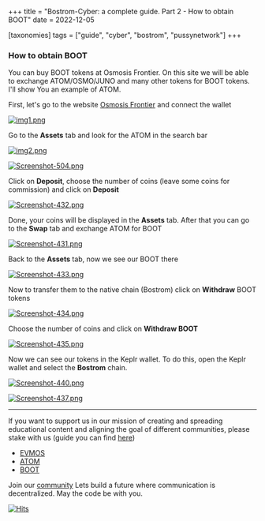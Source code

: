 +++
title = "Bostrom-Cyber: a complete guide. Part 2 - How to obtain BOOT"
date = 2022-12-05

[taxonomies]
tags = ["guide", "cyber", "bostrom", "pussynetwork"]
+++

### How to obtain BOOT

You can buy BOOT tokens at Osmosis Frontier. On this site we will be able to exchange ATOM/OSMO/JUNO and many other tokens for BOOT tokens. I'll show You an example of ATOM.

First, let's go to the website [Osmosis Frontier](https://frontier.osmosis.zone/) and connect the wallet

[![img1.png](https://i.postimg.cc/tC1FTgKF/img1.png)](https://postimg.cc/rKkDZqFp)

<!-- more -->

Go to the **Assets** tab and look for the ATOM in the search bar

[![img2.png](https://i.postimg.cc/CLWkfg0X/img2.png)](https://postimg.cc/4mQmrjmQ)

[![Screenshot-504.png](https://i.postimg.cc/y6M71Kwh/Screenshot-504.png)](https://postimg.cc/grHCsCcr)

Click on **Deposit**, choose the number of coins (leave some coins for commission) and click on **Deposit**

[![Screenshot-432.png](https://i.postimg.cc/8P4XyBBF/Screenshot-432.png)](https://postimg.cc/SJXGR9Pq)

Done, your coins will be displayed in the **Assets** tab. After that you can go to the **Swap** tab and exchange ATOM for BOOT

[![Screenshot-431.png](https://i.postimg.cc/nL4DkTBg/Screenshot-431.png)](https://postimg.cc/hJGv4LC1)

Back to the **Assets** tab, now we see our BOOT there

[![Screenshot-433.png](https://i.postimg.cc/WzkjGYJJ/Screenshot-433.png)](https://postimg.cc/vxbpMzhQ)

Now to transfer them to the native chain (Bostrom) click on **Withdraw** BOOT tokens

[![Screenshot-434.png](https://i.postimg.cc/tJk0N04J/Screenshot-434.png)](https://postimg.cc/dZhSJxdc)

Choose the number of coins and click on **Withdraw BOOT**

[![Screenshot-435.png](https://i.postimg.cc/fbmrv4Hs/Screenshot-435.png)](https://postimg.cc/NyGDgnqC)

Now we can see our tokens in the Keplr wallet. To do this, open the Keplr wallet and select the **Bostrom** chain.

[![Screenshot-440.png](https://i.postimg.cc/X7Bc5f1S/Screenshot-440.png)](https://postimg.cc/561CdCMn)

[![Screenshot-437.png](https://i.postimg.cc/HLYy6XzL/Screenshot-437.png)](https://postimg.cc/JsF0ny9w)

------------------------------------------------------------------------------------------------------------------------------------------------------------------
If you want to support us in our mission of creating and spreading educational content and aligning the goal of different communities, please stake with us (guide you can find [here](https://www.citizencosmos.space/staking)) 
- [EVMOS](https://wallet.keplr.app/chains/evmos?modal=validator&chain=evmos_9001-2&validator_address=evmosvaloper1mtwvpdd57gpkyejd566s24afr9zm5ryq8gwpvj) 
- [ATOM](https://wallet.keplr.app/chains/cosmos-hub?modal=validator&chain=cosmoshub-4&validator_address=cosmosvaloper1e859xaue4k2jzqw20cv6l7p3tmc378pc3k8g2u) 
- [BOOT](https://wallet.keplr.app/chains/bostrom?modal=validator&chain=bostrom&validator_address=bostromvaloper1f7nx65pmayfenpfwzwaamwas4ygmvalqj6dz5r)

Join our [community](https://discord.gg/kJaG3EucCX) Lets build a future where communication is decentralized. May the code be with you. 

[![Hits](https://hits.seeyoufarm.com/api/count/incr/badge.svg?url=https%3A%2F%2Fcitizen-cosmos.github.io%2Fnew-citizen-blog%2Fcyber-bostrom-how-to-obtain.html&count_bg=%2379C83D&title_bg=%23555555&icon=&icon_color=%23E7E7E7&title=hits&edge_flat=false)](https://hits.seeyoufarm.com)

